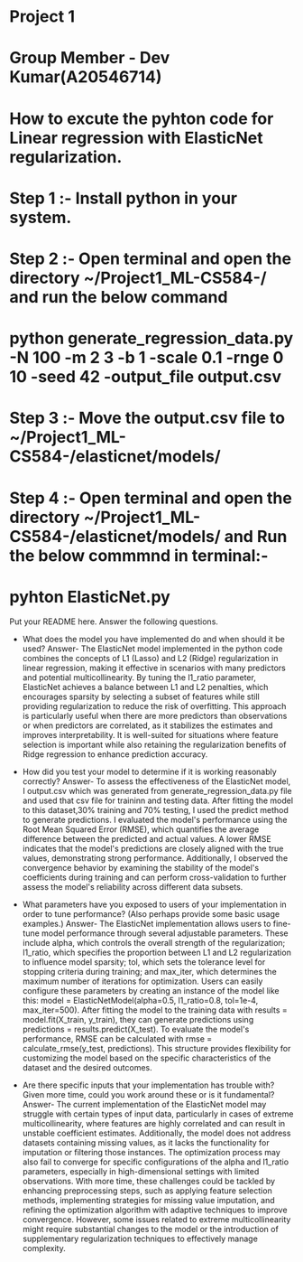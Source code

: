 # Project 1 
# Group Member - Dev Kumar(A20546714)
# How to excute the pyhton code for Linear regression with ElasticNet regularization.
# Step 1 :- Install python in your system.
# Step 2 :- Open terminal and open the directory ~/Project1_ML-CS584-/ and run the below command
# python generate_regression_data.py -N 100 -m 2 3 -b 1 -scale 0.1 -rnge 0 10 -seed 42 -output_file output.csv
# Step 3 :- Move the output.csv file to ~/Project1_ML-CS584-/elasticnet/models/
# Step 4 :- Open terminal and open the directory ~/Project1_ML-CS584-/elasticnet/models/ and Run the below commmnd in terminal:-
# pyhton ElasticNet.py

Put your README here. Answer the following questions.

* What does the model you have implemented do and when should it be used?
Answer- The ElasticNet model implemented in the python code combines the concepts of L1 (Lasso) and L2 (Ridge) regularization in linear regression, making it effective in scenarios with many predictors and potential multicollinearity. By tuning the l1_ratio parameter, ElasticNet achieves a balance between L1 and L2 penalties, which encourages sparsity by selecting a subset of features while still providing regularization to reduce the risk of overfitting. This approach is particularly useful when there are more predictors than observations or when predictors are correlated, as it stabilizes the estimates and improves interpretability. It is well-suited for situations where feature selection is important while also retaining the regularization benefits of Ridge regression to enhance prediction accuracy.

* How did you test your model to determine if it is working reasonably correctly?
Answer- To assess the effectiveness of the ElasticNet model, I output.csv which was generated from generate_regression_data.py file and used that csv file for traininn and testing data. After fitting the model to this dataset,30% training and 70% testing, I used the predict method to generate predictions. I evaluated the model's performance using the Root Mean Squared Error (RMSE), which quantifies the average difference between the predicted and actual values. A lower RMSE indicates that the model's predictions are closely aligned with the true values, demonstrating strong performance. Additionally, I observed the convergence behavior by examining the stability of the model's coefficients during training and can perform cross-validation to further assess the model's reliability across different data subsets.

* What parameters have you exposed to users of your implementation in order to tune performance? (Also perhaps provide some basic usage examples.)
Answer- The ElasticNet implementation allows users to fine-tune model performance through several adjustable parameters. These include alpha, which controls the overall strength of the regularization; l1_ratio, which specifies the proportion between L1 and L2 regularization to influence model sparsity; tol, which sets the tolerance level for stopping criteria during training; and max_iter, which determines the maximum number of iterations for optimization. Users can easily configure these parameters by creating an instance of the model like this: model = ElasticNetModel(alpha=0.5, l1_ratio=0.8, tol=1e-4, max_iter=500). After fitting the model to the training data with results = model.fit(X_train, y_train), they can generate predictions using predictions = results.predict(X_test). To evaluate the model's performance, RMSE can be calculated with rmse = calculate_rmse(y_test, predictions). This structure provides flexibility for customizing the model based on the specific characteristics of the dataset and the desired outcomes.

* Are there specific inputs that your implementation has trouble with? Given more time, could you work around these or is it fundamental?
Answer- The current implementation of the ElasticNet model may struggle with certain types of input data, particularly in cases of extreme multicollinearity, where features are highly correlated and can result in unstable coefficient estimates. Additionally, the model does not address datasets containing missing values, as it lacks the functionality for imputation or filtering those instances. The optimization process may also fail to converge for specific configurations of the alpha and l1_ratio parameters, especially in high-dimensional settings with limited observations. With more time, these challenges could be tackled by enhancing preprocessing steps, such as applying feature selection methods, implementing strategies for missing value imputation, and refining the optimization algorithm with adaptive techniques to improve convergence. However, some issues related to extreme multicollinearity might require substantial changes to the model or the introduction of supplementary regularization techniques to effectively manage complexity.
